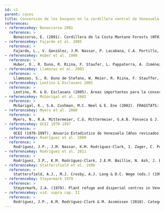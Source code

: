 ```yaml
---
id: c1
parent: cases
title: Conversión de los bosques en la cordillera central de Venezuela
references:
- referencekey: Bonaccorso 2001
  reference: >
    Bonaccorso, E. (2001). Cordillera de la Costa Montane Forests (NT0117). Review in process published online by the World Wildlife Fund [en línea]. Disponible en www.worldwildlife.org
- referencekey: Fajardo et al. 2005
  reference: >
    Fajardo, L., V. González, J.M. Nassar, P. Lacabana, C.A. Portillo, F. Carrasquel & J.P. Rodríguez (2005). Tropical dry forests of Venezuela: characterization and current conservation status. Biotropica 37(4): 531-546.
- referencekey: Huber et al. 1998
  reference: >
    Huber, O., R. Duno, R. Riina, F. Staufer, L. Pappaterra, A. Jiménez, S. Llamozas & G. Orsini (1998). Estado actual del conocimiento de la flora de Venezuela. Documentos técnicos de la Estrategia Nacional Diversidad Biológica N° 1. Estrategia Nacional de Diversidad Biológica Fundación Instituto Botánico de Venezuela. Ministerio del Ambiente y los Recursos Naturales Renovables: Caracas, Venezuela.
- referencekey: Llamozas et al. 2003
  reference: >
    Llamozas, S., R. Duno de Stefano, W. Meier, R. Riina, F. Stauffer, G. Aymard, O. Huber & R. Ortiz (2003). Libro Rojo de la Flora Venezolana. Provita, Fundación Polar, Fundación Instituto Botánico de Venezuela Dr. Tobías Lasser: Caracas.
- referencekey: Lentino & Esclasans 2005
  reference: >
    Lentino, M. & D. Esclasans (2005). Áreas importantes para la conservación de las aves en Venezuela. Pp. 621-730. En: K. Boyla & A. Estrada (eds.). Áreas importantes para la conservación de las aves en los Andes tropicales: Sitios prioritarios para la conservación de biodiversidad. Serie Conservación de BirdLife N° 14. BirdLife Internacional: Quito, Ecuador.
- referencekey: McGarigal et al. 2002
  reference: >
    McGarigal, K., S.A. Cushman, M.C. Neel & E. Ene (2002). FRAGSTATS: Spatial pattern analysis program for categorical maps. Computer software program produced by the authors at the University of Massachusetts, Amherst, SA [en línea]. Disponible en <www.umass.edu>
- referencekey: Myers et al. 2000
  reference: >
    Myers, N., R.A. Mittermeier, C.G. Mittermeier, G.A.B. Fonseca & J. Kent (2000). Biodiversity hotspots for conservation priorities. Nature 403: 853-858.
- referencekey: OCEI 1970-1997
  reference: >
    OCEI (1970-1997). Anuario Estadístico de Venezuela [Años revisados 1970-1997]. Oficina Central de Estadística e Informática (OCEI): Caracas, Venezuela.
- referencekey: Rodríguez et al. 2008
  reference: >
    Rodríguez, J.P., J.M. Nassar, K.M. Rodríguez-Clark, I. Zager, C. Portillo-Quintero, F. Carrasquel & S. Zambrano (2008). Tropical Dry Forests in Venezuela: Assessing status, threats and future prospects. Environmental Conservation 35: 311-318.
- referencekey: Rodríguez et al. 2011
  reference: >
    Rodríguez, J.P., K.M. Rodríguez-Clark, J.E.M. Baillie, N. Ash, J. Benson, T. Boucher, C. Brown, N. Burgess, B. Collen, M. Jennings, D.A. Keith, E. Nicholson, C. Revenga, B. Reyers, M. Rouget, T. Smith, M. Spalding, A. Taber, M. Walpole, I. Zager & T. Zamin (2011). Establishing IUCN Red List criteria for threatened ecosystems. Conservation Biology 25: [doi: 10.1111/j.1523 1739.2010.1598].
- referencekey: Stattersfield et al. 1998
  reference: >
    Stattersfield, A.J., M.J. Crosby, A.J. Long & D.C. Wege (eds.) (1998). Endemic bird areas of the world. Priorities for biodiversity conservation. Birdlife Conservation Series N° 7. BirdLife International: Cambridge, UK.
- referencekey: Steyermark 1979
  reference: >
    Steyermark, J.A. (1979). Plant refuge and dispersal centres in Venezuela: Their relict and endemic element. Pp. 185-221. En: K. Larsen & L.B. Holm-Nielsen (eds.). Academic Press: Great Britain, London.
- referencekey: vid. supra cap. II
  reference: >
    Rodríguez, J.P., K.M. Rodríguez-Clark & M. Assmüssen (2010). Categorías y criterios de las listas rojas de ecosistemas. Pp: 93-105. En: J.P. Rodríguez, F. Rojas-Suárez & D. Giraldo Hernández (eds.). Libro Rojo de los Ecosistemas Terrestres de Venezuela. Provita, Shell Venezuela, Lenovo (Venezuela). Caracas: Venezuela.
---
```

